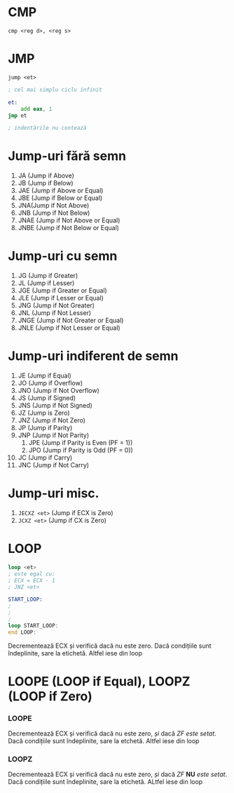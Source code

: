 # CMP
`cmp <reg d>, <reg s>`

# JMP
`jump <et>`
```asm
; cel mai simplu ciclu infinit

et:
	add eax, 1
jmp et

; indentările nu contează
```

# Jump-uri fără semn
1. JA (Jump if Above)
2. JB (Jump if Below)
3. JAE (Jump if Above or Equal)
4. JBE (Jump if Below or Equal)
5. JNA(Jump if Not Above)
6. JNB (Jump if Not Below)
7. JNAE (Jump if Not Above or Equal)
8. JNBE (Jump if Not Below or Equal)

# Jump-uri cu semn
1. JG (Jump if Greater)
2. JL (Jump if Lesser)
3. JGE (Jump if Greater or Equal)
4. JLE (Jump if Lesser or Equal)
5. JNG (Jump if Not Greater)
6. JNL (Jump if Not Lesser)
7. JNGE (Jump if Not Greater or Equal)
8. JNLE (Jump if Not Lesser or Equal)

# Jump-uri indiferent de semn
1. JE (Jump if Equal)
2. JO (Jump if Overflow)
3. JNO (Jump if Not Overflow)
4. JS (Jump if Signed)
5. JNS (Jump if Not Signed)
6. JZ (Jump is Zero)
7. JNZ (Jump if Not Zero)
8. JP (Jump if Parity)
9. JNP (Jump if Not Parity)
	1. JPE (Jump if Parity is Even (PF = 1))
	2. JPO (Jump if Parity is Odd (PF = 0))
10. JC (Jump if Carry)
11. JNC (Jump if Not Carry)

# Jump-uri misc.
1. `JECXZ <et>` (Jump if ECX is Zero)
2. `JCXZ <et>` (Jump if CX is Zero)

# LOOP
```asm
loop <et>
; este egal cu:
; ECX = ECX - 1
; JNZ <et>
```

```asm
START_LOOP:
;
;
;
loop START_LOOP:
end LOOP:
```

Decrementează ECX și verifică dacă nu este zero. Dacă condițiile sunt îndeplinite, sare la etichetă. Altfel iese din loop

# LOOPE (LOOP if Equal), LOOPZ (LOOP if Zero)
### LOOPE
Decrementează ECX și verifică dacă nu este zero, *și* dacă *ZF este setat*. Dacă condițiile sunt îndeplinite, sare la etchetă. Altfel iese din loop

### LOOPZ
Decrementează ECX și verifică dacă nu este zero, *și* dacă *ZF* **NU** *este setat*. Dacă condițiile sunt îndeplinite, sare la etichetă. ALtfel iese din loop

